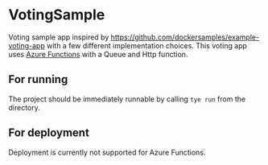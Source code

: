 # VotingSample
Voting sample app inspired by https://github.com/dockersamples/example-voting-app with a few different implementation choices. This voting app uses [Azure Functions](https://azure.microsoft.com/en-us/services/functions/) with a Queue and Http function.

## For running

The project should be immediately runnable by calling `tye run` from the directory.

## For deployment

Deployment is currently not supported for Azure Functions.
